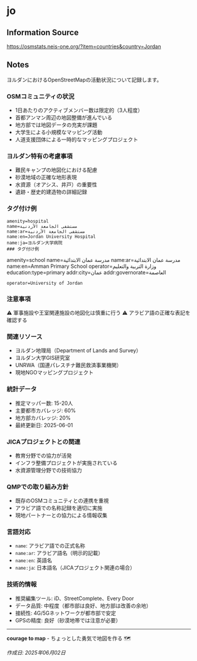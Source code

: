 # jo

## Information Source
https://osmstats.neis-one.org/?item=countries&country=Jordan

## Notes
ヨルダンにおけるOpenStreetMapの活動状況について記録します。

### OSMコミュニティの状況
- 1日あたりのアクティブメンバー数は限定的（3人程度）
- 首都アンマン周辺の地図整備が進んでいる
- 地方部では地図データの充実が課題
- 大学生による小規模なマッピング活動
- 人道支援団体による一時的なマッピングプロジェクト

### ヨルダン特有の考慮事項
- 難民キャンプの地図化における配慮
- 砂漠地域の正確な地形表現
- 水資源（オアシス、井戸）の重要性
- 遺跡・歴史的建造物の詳細記録

### タグ付け例
```
amenity=hospital
name=مستشفى الجامعة الأردنية
name:ar=مستشفى الجامعة الأردنية
name:en=Jordan University Hospital
name:ja=ヨルダン大学病院
### タグ付け例
```
amenity=school
name=مدرسة عمان الابتدائية
name:ar=مدرسة عمان الابتدائية
name:en=Amman Primary School
operator=وزارة التربية والتعليم
education:type=primary
addr:city=عمان
addr:governorate=العاصمة
```
operator=University of Jordan
```

### 注意事項
⚠️ 軍事施設や王室関連施設の地図化は慎重に行う
⚠️ アラビア語の正確な表記を確認する

### 関連リソース
- ヨルダン地理局（Department of Lands and Survey）
- ヨルダン大学GIS研究室
- UNRWA（国連パレスチナ難民救済事業機関）
- 現地NGOマッピングプロジェクト

### 統計データ
- 推定マッパー数: 15-20人
- 主要都市カバレッジ: 60%
- 地方部カバレッジ: 20%
- 最終更新日: 2025-06-01

### JICAプロジェクトとの関連
- 教育分野での協力が活発
- インフラ整備プロジェクトが実施されている
- 水資源管理分野での技術協力

### QMPでの取り組み方針
- 既存のOSMコミュニティとの連携を重視
- アラビア語での名称記録を適切に実施
- 現地パートナーとの協力による情報収集

### 言語対応
- `name`: アラビア語での正式名称
- `name:ar`: アラビア語名（明示的記載）
- `name:en`: 英語名
- `name:ja`: 日本語名（JICAプロジェクト関連の場合）

### 技術的情報
- 推奨編集ツール: iD、StreetComplete、Every Door
- データ品質: 中程度（都市部は良好、地方部は改善の余地）
- 接続性: 4G/5Gネットワークが都市部で安定
- GPSの精度: 良好（砂漠地帯では注意が必要）

---

**courage to map** - ちょっとした勇気で地図を作る 🗺️

*作成日: 2025年06月02日*
